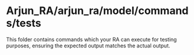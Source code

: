 # Arjun_RA/arjun_ra/model/commands/tests

This folder contains commands which your RA can execute for testing purposes, ensuring the expected output matches the actual output.
